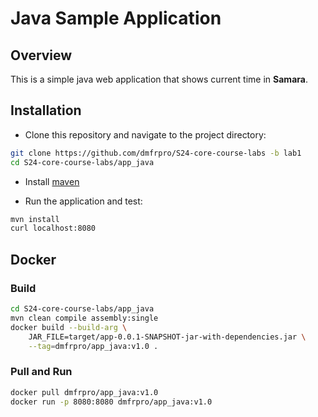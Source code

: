 # Java Sample Application

## Overview

This is a simple java web application that shows current time in **Samara**.

## Installation

- Clone this repository and navigate to the project directory:

```bash
git clone https://github.com/dmfrpro/S24-core-course-labs -b lab1
cd S24-core-course-labs/app_java
```

- Install [maven](https://www.baeldung.com/install-maven-on-windows-linux-mac)

- Run the application and test:

```bash
mvn install
curl localhost:8080
```

## Docker

### Build

```bash
cd S24-core-course-labs/app_java
mvn clean compile assembly:single
docker build --build-arg \
    JAR_FILE=target/app-0.0.1-SNAPSHOT-jar-with-dependencies.jar \
    --tag=dmfrpro/app_java:v1.0 .
```

### Pull and Run

```bash
docker pull dmfrpro/app_java:v1.0
docker run -p 8080:8080 dmfrpro/app_java:v1.0
```
